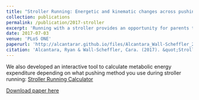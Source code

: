 ```yaml
---
title: "Stroller Running: Energetic and kinematic changes across pushing methods"
collection: publications
permalink: /publication/2017-stroller
excerpt: 'Running with a stroller provides an opportunity for parents to exercise near their child and counteract health declines experienced during early parenthood. Three commonly used stroller pushing methods were investigated to detect potential changes in energetic cost and lower-limb kinematics.'
date: 2017-07-03
venue: 'PLoS ONE'
paperurl: 'http://alcantarar.github.io/files/Alcantara_Wall-Scheffler_2017_Stroller_Running.pdf'
citation: 'Alcantara, Ryan & Wall-Scheffler, Cara. (2017). &quot;Stroller RunningL Energetic and kinematic changes across pushing methods.&quot; <i>Journal 1</i>. 12(7).'
---
```

We also developed an interactive tool to calculate metabolic energy expenditure depending on what pushing method you use during stroller running: [Stroller Running Calculator](https://public.tableau.com/views/StrollerRunningCost_1/Stroller_Cost?:embed=y&:display_count=yes&:showTabs=y&:showVizHome=no)

[Download paper here](http://alcantarar.github.io/files/Alcantara_Wall-Scheffler_2017_Stroller_Running.pdf)

<!---Recommended citation: Your Name, You. (2009). "Paper Title Number 1." <i>Journal 1</i>. 1(1).
